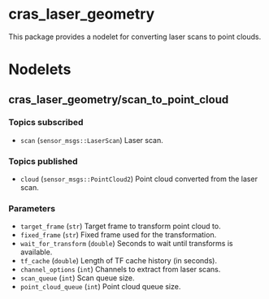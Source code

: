 # cras_laser_geometry

This package provides a nodelet for converting laser scans to point clouds. 

# Nodelets

## cras_laser_geometry/scan_to_point_cloud

### Topics subscribed
- `scan` (`sensor_msgs::LaserScan`) Laser scan.

### Topics published
- `cloud` (`sensor_msgs::PointCloud2`) Point cloud converted from the laser scan.

### Parameters
- `target_frame` (`str`) Target frame to transform point cloud to.
- `fixed_frame` (`str`) Fixed frame used for the transformation.
- `wait_for_transform` (`double`) Seconds to wait until transforms is available.
- `tf_cache` (`double`) Length of TF cache history (in seconds).
- `channel_options` (`int`) Channels to extract from laser scans.
- `scan_queue` (`int`) Scan queue size.
- `point_cloud_queue` (`int`) Point cloud queue size.
